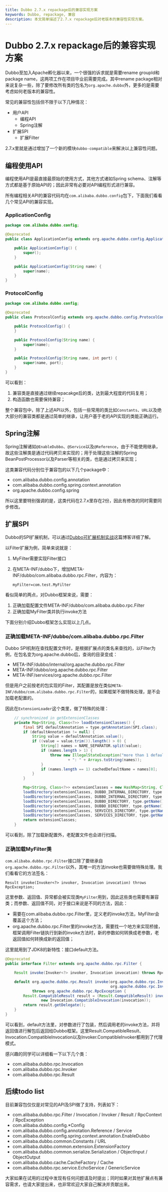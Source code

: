 ```yaml
---
title: Dubbo 2.7.x repackage后的兼容实现方案
keywords: Dubbo, repackage, 兼容
description: 本文简单描述了2.7.x repackage后对老版本的兼容性实现方案。
---
```


# Dubbo 2.7.x repackage后的兼容实现方案

Dubbo至加入Apache孵化器以来，一个很强的诉求就是需要rename groupId和package name，这两项工作在项目毕业前需要完成。其中rename package相对来说复杂一些，除了要修改所有类的包名为`org.apache.dubbo`外，更多的是需要考虑如何老版本的兼容性。

常见的兼容性包括但不限于以下几种情况：

* 用户API
  * 编程API
  * Spring注解
* 扩展SPI
  * 扩展Filter

2.7.x里就是通过增加了一个新的模块`dubbo-compatible`来解决以上兼容性问题。

## 编程使用API

编程使用API是最直接最原始的使用方式，其他方式诸如Spring schema、注解等方式都是基于原始API的；因此非常有必要对API编程形式进行兼容。

所有编程相关API的兼容代码均在`com.alibaba.dubbo.config`包下，下面我们看看几个常见API的兼容实现。

### ApplicationConfig

```java
package com.alibaba.dubbo.config;

@Deprecated
public class ApplicationConfig extends org.apache.dubbo.config.ApplicationConfig {

    public ApplicationConfig() {
        super();
    }

    public ApplicationConfig(String name) {
        super(name);
    }
}
```

### ProtocolConfig

```java
package com.alibaba.dubbo.config;

@Deprecated
public class ProtocolConfig extends org.apache.dubbo.config.ProtocolConfig {

    public ProtocolConfig() {
    }

    public ProtocolConfig(String name) {
        super(name);
    }

    public ProtocolConfig(String name, int port) {
        super(name, port);
    }
}
```

可以看到：

1. 兼容类是直接通过继续repacakge后的类，达到最大程度的代码复用；
2. 构造函数也需要保持兼容；

整个兼容包中，除了上述API以外，包括一些常用的类比如`Constants`、`URL`以及绝大部分的兼容类都是通过简单的继承，让用户基于老的API实现的类能正确运行。

## Spring注解

Spring注解诸如`@EnableDubbo`、`@Service`以及`@Reference`，由于不能使用继承，故这些注解类是通过代码拷贝来实现的；用于处理这些注解的Spring BeanPostProcessor以及Parser等相关的类，也是通过拷贝来实现；

这类兼容代码分别位于兼容包的以下几个package中：

* com.alibaba.dubbo.config.annotation
* com.alibaba.dubbo.config.spring.context.annotation
* org.apache.dubbo.config.spring

所以这里要特别强调的是，这类代码在2.7.x里存在2份，因此有修改的同时需要同步修改。

## 扩展SPI

Dubbo的SPI扩展机制，可以通过[Dubbo可扩展机制实战](http://dubbo.apache.org/zh-cn/blog/introduction-to-dubbo-spi.html)这篇博客详细了解。

以Filter扩展为例，简单来说就是：

1. MyFilter需要实现Filter接口
2. 在META-INF/dubbo下，增加META-INF/dubbo/com.alibaba.dubbo.rpc.Filter，内容为：

	```
	myFilter=com.test.MyFilter
	```

看似简单的两点，对Dubbo框架来说，需要：

1. 正确加载配置文件META-INF/dubbo/com.alibaba.dubbo.rpc.Filter
2. 正确加载MyFilter类并执行invoke方法

下面分别介绍Dubbo框架怎么实现以上几点。

### 正确加载META-INF/dubbo/com.alibaba.dubbo.rpc.Filter

Dubbo SPI机制在查找配置文件时，是根据扩展点的类名来查找的，以Filter为例，在包名变为org.apache.dubbo后，查询的目录变成：

* META-INF/dubbo/internal/org.apache.dubbo.rpc.Filter
* META-INF/dubbo/org.apache.dubbo.rpc.Filter
* META-INF/services/org.apache.dubbo.rpc.Filter

但是用户之前按老的包实现的Filter，其配置是放在类似`META-INF/dubbo/com.alibaba.dubbo.rpc.Filter`的，如果框架不做特殊处理，是不会加载老配置的。

因此在`ExtensionLoader`这个类里，做了特殊的处理：

```java
    // synchronized in getExtensionClasses
    private Map<String, Class<?>> loadExtensionClasses() {
        final SPI defaultAnnotation = type.getAnnotation(SPI.class);
        if (defaultAnnotation != null) {
            String value = defaultAnnotation.value();
            if ((value = value.trim()).length() > 0) {
                String[] names = NAME_SEPARATOR.split(value);
                if (names.length > 1) {
                    throw new IllegalStateException("more than 1 default extension name on extension " + type.getName()
                            + ": " + Arrays.toString(names));
                }
                if (names.length == 1) cachedDefaultName = names[0];
            }
        }

        Map<String, Class<?>> extensionClasses = new HashMap<String, Class<?>>();
        loadDirectory(extensionClasses, DUBBO_INTERNAL_DIRECTORY, type.getName());
        loadDirectory(extensionClasses, DUBBO_INTERNAL_DIRECTORY, type.getName().replace("org.apache", "com.alibaba"));
        loadDirectory(extensionClasses, DUBBO_DIRECTORY, type.getName());
        loadDirectory(extensionClasses, DUBBO_DIRECTORY, type.getName().replace("org.apache", "com.alibaba"));
        loadDirectory(extensionClasses, SERVICES_DIRECTORY, type.getName());
        loadDirectory(extensionClasses, SERVICES_DIRECTORY, type.getName().replace("org.apache", "com.alibaba"));
        return extensionClasses;
    }
```

可以看到，除了加载新配置外，老配置文件也会进行扫描。

### 正确加载MyFilter类

`com.alibaba.dubbo.rpc.Filter`接口除了要继承自`org.apache.dubbo.rpc.Filter`以外，其唯一的方法invoke也需要做特殊处理。我们看看它的方法签名：

`Result invoke(Invoker<?> invoker, Invocation invocation) throws RpcException;`

这里参数、返回值、异常都会被实现类`MyFilter`用到，因此这些类也需要有兼容类；而参数、返回值不同，对于接口来说是不同的方法，因此：

* 需要在com.alibaba.dubbo.rpc.Filter里，定义老的invoke方法，MyFilter会覆盖这个方法；
* org.apache.dubbo.rpc.Filter里的invoke方法，需要找一个地方来实现桥接，框架调用Filter链执行到新的invoke方法时，新的参数如何转换成老参数，老返回值如何转换成新的返回值；

这里就用到了JDK8的新特性：接口default方法。

```java
@Deprecated
public interface Filter extends org.apache.dubbo.rpc.Filter {

    Result invoke(Invoker<?> invoker, Invocation invocation) throws RpcException;

    default org.apache.dubbo.rpc.Result invoke(org.apache.dubbo.rpc.Invoker<?> invoker,
                                               org.apache.dubbo.rpc.Invocation invocation)
            throws org.apache.dubbo.rpc.RpcException {
        Result.CompatibleResult result = (Result.CompatibleResult) invoke(new Invoker.CompatibleInvoker<>(invoker),
                new Invocation.CompatibleInvocation(invocation));
        return result.getDelegate();
    }
}
```

可以看到，default方法里，对参数进行了包装，然后调用老的invoke方法，并将返回值进行解包后返回给Dubbo框架。这里Result.CompatibleResult、Invocation.CompatibleInvocation以及Invoker.CompatibleInvoker都用到了代理模式。

感兴趣的同学可以详细看一下以下几个类：

* com.alibaba.dubbo.rpc.Invocation
* com.alibaba.dubbo.rpc.Invoker
* com.alibaba.dubbo.rpc.Result

## 后续todo list

目前兼容包仅仅是对常见的API及SPI做了支持，列表如下：

* com.alibaba.dubbo.rpc.Filter / Invocation / Invoker / Result / RpcContext / RpcException
* com.alibaba.dubbo.config.*Config
* com.alibaba.dubbo.config.annotation.Reference / Service
* com.alibaba.dubbo.config.spring.context.annotation.EnableDubbo
* com.alibaba.dubbo.common.Constants / URL
* com.alibaba.dubbo.common.extension.ExtensionFactory
* com.alibaba.dubbo.common.serialize.Serialization / ObjectInput / ObjectOutput
* com.alibaba.dubbo.cache.CacheFactory / Cache
* com.alibaba.dubbo.rpc.service.EchoService / GenericService

大家如果在试用的过程中发现有任何问题请及时提出；同时如果对其他扩展点有兼容需求，也请大家提出来，也非常欢迎大家自己解决并贡献出来。